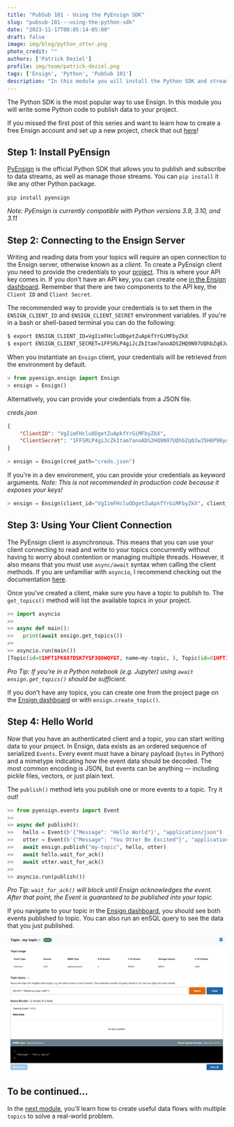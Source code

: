 ```yaml
---
title: "PubSub 101 - Using the PyEnsign SDK"
slug: "pubsub-101---using-the-python-sdk"
date: "2023-11-17T08:05:14-05:00"
draft: false
image: img/blog/python_otter.png
photo_credit: ""
authors: ['Patrick Deziel']
profile: img/team/patrick-deziel.png
tags: ['Ensign', 'Python', 'PubSub 101']
description: "In this module you will install the Python SDK and stream some data to Ensign."
---
```


The Python SDK is the most popular way to use Ensign. In this module you will write some Python code to publish data to your project.

<!--more-->

If you missed the first post of this series and want to learn how to create a free Ensign account and set up a new project, check that out [here](https://rotational.io/blog/pubsub-101---creating-your-project/)!

## Step 1: Install PyEnsign

[PyEnsign](https://pypi.org/project/pyensign/) is the official Python SDK that allows you to publish and subscribe to data streams, as well as manage those streams. You can `pip install` it like any other Python package.

`pip install pyensign`

_Note: PyEnsign is currently compatible with Python versions 3.9, 3.10, and 3.11_

## Step 2: Connecting to the Ensign Server

Writing and reading data from your topics will require an open connection to the Ensign server, otherwise known as a _client_. To create a PyEnsign client you need to provide the credentials to your [project](https://rotational.io/blog/pubsub-101---creating-your-project/). This is where your API key comes in. If you don't have an API key, you can create one [in the Ensign dashboard](https://rotational.app/). Remember that there are two components to the API key, the `Client ID` and `Client Secret`.

The recommended way to provide your credentials is to set them in the `ENSIGN_CLIENT_ID` and `ENSIGN_CLIENT_SECRET` environment variables. If you're in a bash or shell-based terminal you can do the following:

```bash
$ export ENSIGN_CLIENT_ID=VgIimFHcluODgetZuApkfYrGiMFbyZkX
$ export ENSIGN_CLIENT_SECRET=1FFSRLP4giJcZkItam7anoADS2HQ9N97UQhbZq0JwJ5H8P98yADM84xZm2wHMr18
```

When you instantiate an `Ensign` client, your credentials will be retrieved from the environment by default.

```python
> from pyensign.ensign import Ensign
> ensign = Ensign()
```

Alternatively, you can provide your credentials from a JSON file.

*creds.json*
```json
{
    "ClientID": "VgIimFHcluODgetZuApkfYrGiMFbyZkX",
    "ClientSecret": "1FFSRLP4giJcZkItam7anoADS2HQ9N97UQhbZq0JwJ5H8P98yADM84xZm2wHMr18"
}
```

```python
> ensign = Ensign(cred_path="creds.json")
```

If you're in a dev environment, you can provide your credentials as keyword arguments. *Note: This is not recommended in production code because it exposes your keys!*

```python
> ensign = Ensign(client_id="VgIimFHcluODgetZuApkfYrGiMFbyZkX", client_secret="1FFSRLP4giJcZkItam7anoADS2HQ9N97UQhbZq0JwJ5H8P98yADM84xZm2wHMr18")
```

## Step 3: Using Your Client Connection

The PyEnsign client is asynchronous. This means that you can use your client connecting to read and write to your topics concurrently without having to worry about contention or managing multiple threads. However, it also means that you must use `async/await` syntax when calling the client methods. If you are unfamiliar with `asyncio`, I recommend checking out the documentation [here](https://docs.python.org/3/library/asyncio.html).

Once you've created a client, make sure you have a topic to publish to. The `get_topics()` method will list the available topics in your project.

```python
>> import asyncio
>>
>> async def main():
>>   print(await ensign.get_topics())
>>
>> asyncio.run(main())
[Topic(id=01HFT1FK687DSK7YSF3Q6WQYGT, name=my-topic, ), Topic(id=01HFT1FTNMAAD1B9DG8AB9V1ZD, name=my-other-topic, )]
```

_Pro Tip: If you're in a Python notebook (e.g. Jupyter) using `await ensign.get_topics()` should be sufficient._

If you don't have any topics, you can create one from the project page on the [Ensign dashboard](https://rotational.app) or with `ensign.create_topic()`.

## Step 4: Hello World

Now that you have an authenticated client and a topic, you can start writing data to your project. In Ensign, data exists as an ordered sequence of serialized `Events`. Every event must have a binary payload (`bytes` in Python) and a mimetype indicating how the event data should be decoded. The most common encoding is JSON, but events can be anything &mdash; including pickle files, vectors, or just plain text.

The `publish()` method lets you publish one or more events to a topic. Try it out!

```python
>> from pyensign.events import Event
>>
>> async def publish():
>>   hello = Event(b'{"Message": "Hello World"}', "application/json")
>>   otter = Event(b'{"Message": "You Otter Be Excited"}', "application/json")
>>   await ensign.publish("my-topic", hello, otter)
>>   await hello.wait_for_ack()
>>   await otter.wait_for_ack()
>>
>> asyncio.run(publish())
```

_Pro Tip: `wait_for_ack()` will block until Ensign acknowledges the event. After that point, the Event is guaranteed to be published into your topic._

If you navigate to your topic in the [Ensign dashboard](https://rotational.app), you should see both events published to topic. You can also run an enSQL query to see the data that you just published.

!["Published Events"](/img/blog/2023-11-09-pubsub-101---using-the-python-sdk/topic.png)

## To be continued...

In the [next module](https://rotational.io/blog/pubsub-101---creating-data-flows-with-topics/), you'll learn how to create useful data flows with multiple `topics` to solve a real-world problem.